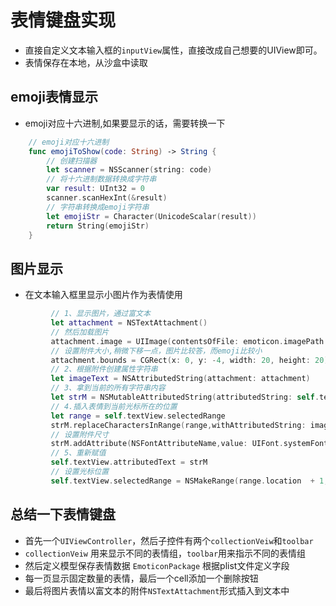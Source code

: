# 表情键盘实现
- 直接自定义文本输入框的`inputView`属性，直接改成自己想要的UIView即可。
- 表情保存在本地，从沙盒中读取


## emoji表情显示
- emoji对应十六进制,如果要显示的话，需要转换一下


```swift
    // emoji对应十六进制
    func emojiToShow(code: String) -> String {
        // 创建扫描器
        let scanner = NSScanner(string: code)
        // 将十六进制数据转换成字符串
        var result: UInt32 = 0
        scanner.scanHexInt(&result)
        // 字符串转换成emoji字符串
        let emojiStr = Character(UnicodeScalar(result))
        return String(emojiStr)
    }
```

## 图片显示
- 在文本输入框里显示小图片作为表情使用


```swift
		 // 1、显示图片，通过富文本
		 let attachment = NSTextAttachment()
		 // 然后加载图片
		 attachment.image = UIImage(contentsOfFile: emoticon.imagePath!)
		 // 设置附件大小,稍微下移一点，图片比较答，而emoji比较小
		 attachment.bounds = CGRect(x: 0, y: -4, width: 20, height: 20)
		 // 2、根据附件创建属性字符串
		 let imageText = NSAttributedString(attachment: attachment)
		 // 3、拿到当前的所有字符串内容
		 let strM = NSMutableAttributedString(attributedString: self.textView.attributedText)
		 // 4.插入表情到当前光标所在的位置
		 let range = self.textView.selectedRange
		 strM.replaceCharactersInRange(range,withAttributedString: imageText)
		 // 设置附件尺寸
		 strM.addAttribute(NSFontAttributeName,value: UIFont.systemFontOfSize(19),range: NSMakeRange(range.location, 1))
		 // 5、重新赋值
		 self.textView.attributedText = strM
		 // 设置光标位置
		 self.textView.selectedRange = NSMakeRange(range.location  + 1, 0)
```

## 总结一下表情键盘
- 首先一个`UIViewController`，然后子控件有两个`collectionVeiw`和`toolbar`
- `collectionVeiw` 用来显示不同的表情组，`toolbar`用来指示不同的表情组
- 然后定义模型保存表情数据 `EmoticonPackage` 根据plist文件定义字段
- 每一页显示固定数量的表情，最后一个cell添加一个删除按钮
- 最后将图片表情以富文本的附件`NSTextAttachment`形式插入到文本中
